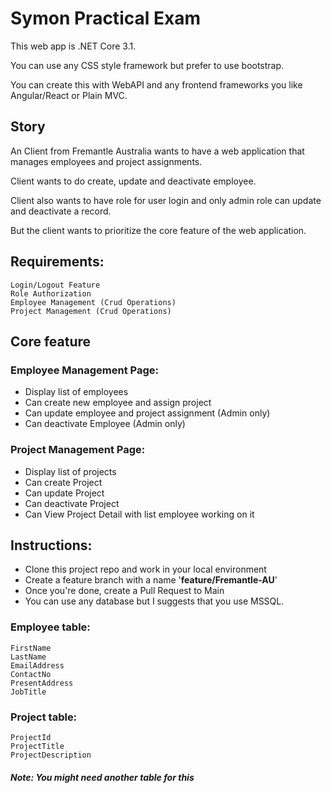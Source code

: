 # Symon Practical Exam
This web app is .NET Core 3.1. 

You can use any CSS style framework but prefer to use bootstrap.

You can create this with WebAPI and any frontend frameworks you like Angular/React or Plain MVC.


## Story
An Client from Fremantle Australia wants to have a web application that manages employees and project assignments.

Client wants to do create, update and deactivate employee.

Client also wants to have role for user login and only admin role can update and deactivate a record.

But the client wants to prioritize the core feature of the web application.


## Requirements:
	Login/Logout Feature
	Role Authorization
	Employee Management (Crud Operations)
	Project Management (Crud Operations)

## Core feature
### Employee Management Page:
- Display list of employees
- Can create new employee and assign project
- Can update employee and project assignment (Admin only)
- Can deactivate Employee (Admin only)

### Project Management Page:
- Display list of projects
- Can create Project
- Can update Project
- Can deactivate Project
- Can View Project Detail with list employee working on it



## Instructions: 
- Clone this project repo and work in your local environment
- Create a feature branch with a name '**feature/Fremantle-AU**'
- Once you're done, create a Pull Request to Main
- You can use any database but I suggests that you use MSSQL.

### Employee table:
	FirstName
	LastName
	EmailAddress
	ContactNo
	PresentAddress
	JobTitle

### Project table:
	ProjectId
	ProjectTitle
	ProjectDescription

#### _Note: You might need another table for this_
